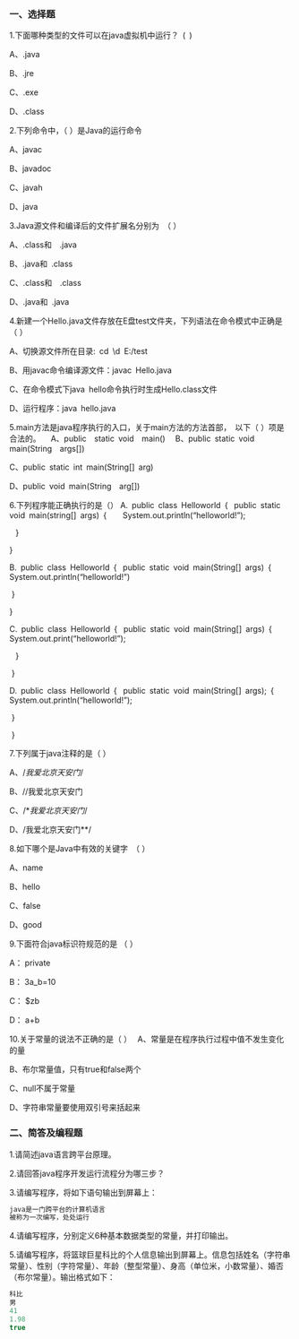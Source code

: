 ### 一、选择题

1.下面哪种类型的文件可以在java虚拟机中运行？ ( ) 

A、.java 

B、.jre 

C、.exe 

D、.class 

2.下列命令中，（  ）是Java的运行命令

A、javac    

B、javadoc    

C、javah    

D、java

3.Java源文件和编译后的文件扩展名分别为 （  ）

A、.class和  .java         

B、.java和 .class     

C、.class和  .class        

D、.java和 .java

4.新建一个Hello.java文件存放在E盘test文件夹，下列语法在命令模式中正确是 （  ）

A、切换源文件所在目录: cd \d E:/test 

B、用javac命令编译源文件：javac Hello.java 

C、在命令模式下java hello命令执行时生成Hello.class文件 

D、运行程序：java hello.java 

5.main方法是java程序执行的入口，关于main方法的方法首部， 以下（ ）项是合法的。  
A、public  static void  main()  
B、public static void main(String  args[])   

C、public static int main(String[] arg)   

D、public void main(String  arg[]) 

6.下列程序能正确执行的是（）
A. public class Helloworld { 
		public static void main(string[] args) { 
  		System.out.println(“helloworld!”);

 	 } 

}  

B. public class Helloworld { 
		public static void main(String[] args) { 
  		System.out.println(“helloworld!”) 

​		} 

}  

C. public class Helloworld { 
		public static void main(String[] args) { 
 	 	System.out.print(“helloworld!”);

 	  } 

​	}  

D. public class Helloworld { 
		public static void main(String[] args); { 
  		System.out.println(“helloworld!”); 

​		} 

​	}

7.下列属于java注释的是（ ）

A、/*我爱北京天安门*/

B、//我爱北京天安门

C、/**我爱北京天安门*/

D、/我爱北京天安门**/

8.如下哪个是Java中有效的关键字 （  ）

A、name  

B、hello  

C、false   

D、good

9.下面符合java标识符规范的是 （  ）

A： private 

B： 3a_b=10 

C： $zb 

D： a+b

10.关于常量的说法不正确的是（  ） 
A、常量是在程序执行过程中值不发生变化的量 

B、布尔常量值，只有true和false两个 

C、null不属于常量

D、字符串常量要使用双引号来括起来

### 二、简答及编程题

1.请简述java语言跨平台原理。

2.请回答java程序开发运行流程分为哪三步？

3.请编写程序，将如下语句输出到屏幕上：

~~~java
java是一门跨平台的计算机语言
被称为一次编写，处处运行
~~~

4.请编写程序，分别定义6种基本数据类型的常量，并打印输出。

5.请编写程序，将篮球巨星科比的个人信息输出到屏幕上。信息包括姓名（字符串常量）、性别（字符常量）、年龄（整型常量）、身高（单位米，小数常量）、婚否（布尔常量）。输出格式如下：

~~~java
科比
男
41
1.98
true
~~~



